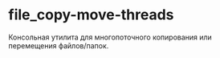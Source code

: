 # file_copy-move-threads
Консольная утилита для многопоточного копирования или перемещения файлов/папок.
